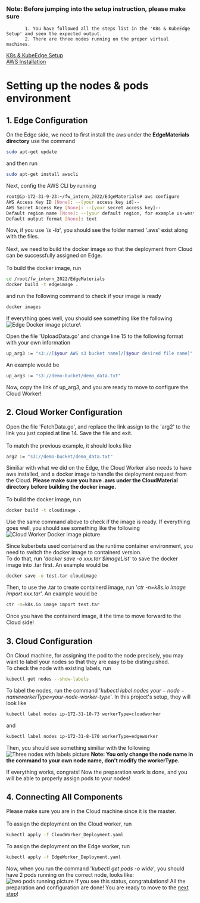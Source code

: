 ### Note:  Before jumping into the setup instruction, please make sure
           1. You have followed all the steps list in the 'K8s & KubeEdge Setup' and seen the expected output.
           2. There are three nodes running on the proper virtual machines.

[K8s & KubeEdge Setup](https://github.com/pdgetrf/fw_intern_2022/blob/main/docs/K8s%20%26%20KubeEdge%20Setup.md)\
[AWS Installation](https://linuxhint.com/install_aws_cli_ubuntu/)

# Setting up the nodes & pods environment
## 1. Edge Configuration
On the Edge side, we need to first install the aws under the **EdgeMaterials directory** use the command
```bash
sudo apt-get update
```
and then run
```bash
sudo apt-get install awscli
```

Next, config the AWS CLI by running
```bash
root@ip-172-31-9-23:~/fw_intern_2022/EdgeMaterials# aws configure
AWS Access Key ID [None]: --[your access key id]--
AWS Secret Access Key [None]: --[your secret access key]--
Default region name [None]: --[your default region, for example us-west-2]--
Default output format [None]: text
```
Now, if you use '_ls -la_', you should see the folder named '.aws' exist along with the files.\
\
Next, we need to build the docker image so that the deployment from Cloud can be successfully assigned on Edge.\
\
To build the docker image, run
```bash
cd /root/fw_intern_2022/EdgeMaterials
docker build -t edgeimage .
```
and run the following command to check if your image is ready
```bash
docker images
```
If everything goes well, you should see something like the following\
![Edge Docker image picture](https://user-images.githubusercontent.com/108478119/186229404-e86620ca-1b39-4bd0-a404-c5864ebe079d.png)\

Open the file 'UploadData.go' and change line 15 to the following format with your own information
```bash
up_arg3 := "s3://[$your AWS s3 bucket name]/[$your desired file name]"
```
An example would be
```bash
up_arg3 := "s3://demo-bucket/demo_data.txt"
```

Now, copy the link of up_arg3, and you are ready to move to configure the Cloud Worker!


## 2. Cloud Worker Configuration
Open the file 'FetchData.go', and replace the link assign to the 'arg2' to the link you just copied at line 14. Save the file and exit.\
\
To match the previous example, it should looks like
```bash
arg2 := "s3://demo-bucket/demo_data.txt"
```
Similiar with what we did on the Edge, the Cloud Worker also needs to have aws installed, and a docker image to handle the deployment request from the Cloud. **Please make sure you have .aws under the CloudMaterial directory before building the docker image.**\
\
To build the docker image, run
```bash
docker build -t cloudimage .
```
Use the same command above to check if the image is ready. If everything goes well, you should see something like the following\
![Cloud Worker Docker image picture](https://user-images.githubusercontent.com/108478119/186229036-b516f4dd-ee73-4d33-918d-b5def0d668fd.png)

Since kuberbets used containerd as the runtime container environment, you need to switch the docker image to containerd version.\
To do that, run '_docker save -o xxx.tar $imageList_' to save the docker image into .tar first. An example would be
```bash
docker save -o test.tar cloudimage
```
Then, to use the .tar to create containerd image, run '_ctr -n=k8s.io image import  xxx.tar_'. An example would be
```bash
ctr -n=k8s.io image import test.tar
```
Once you have the containerd image, it the time to move forward to the Cloud side!


## 3. Cloud Configuration
On Cloud machine, for assigning the pod to the node precisely, you may want to label your nodes so that they are easy to be distinguished.\
To check the node with existing labels, run
```bash
kubectl get nodes --show-labels
```
To label the nodes, run the command '_kubectl label nodes $your-node-name workerType=$your-node-worker-type_'. In this project's setup, 
they will look like
```bash
kubectl label nodes ip-172-31-10-73 workerType=cloudworker
```
and
```bash
kubectl label nodes ip-172-31-8-170 workerType=edgeworker
```
Then, you should see something similiar with the following
![Three nodes with labels picture](https://user-images.githubusercontent.com/108478119/186236786-04301d3e-544f-43cf-a1a0-3c019d97ff55.png)
**Note: You only change the node name in the command to your own node name, don't modify the workerType.**

If everything works, congrats! Now the preparation work is done, and you will be able to properly assign pods to your nodes!


## 4. Connecting All Components
Please make sure you are in the Cloud machine since it is the master.\
\
To assign the deployment on the Cloud worker, run
```bash
kubectl apply -f CloudWorker_Deployment.yaml
```
To assign the deployment on the Edge worker, run
```bash
kubectl apply -f EdgeWorker_Deployment.yaml
```
Now, when you run the command '_kubectl get pods -o wide_', you should have 2 pods running on the correct node, looks like:
![two pods running picture](https://user-images.githubusercontent.com/108478119/186237938-fb227013-e9b0-44e0-b44b-28c040396c9c.png)
If you see this status, congratulations! All the preparation and configuration are done! You are ready to move to the [next step](https://github.com/pdgetrf/fw_intern_2022/blob/main/docs/Program%20Execution.md)!










